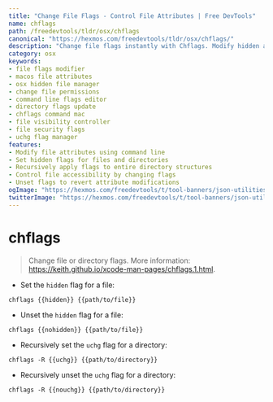 ```yaml
---
title: "Change File Flags - Control File Attributes | Free DevTools"
name: chflags
path: /freedevtools/tldr/osx/chflags
canonical: "https://hexmos.com/freedevtools/tldr/osx/chflags/"
description: "Change file flags instantly with Chflags. Modify hidden attributes and control file accessibility. Free online tool, no registration required."
category: osx
keywords:
- file flags modifier
- macos file attributes
- osx hidden file manager
- change file permissions
- command line flags editor
- directory flags update
- chflags command mac
- file visibility controller
- file security flags
- uchg flag manager
features:
- Modify file attributes using command line
- Set hidden flags for files and directories
- Recursively apply flags to entire directory structures
- Control file accessibility by changing flags
- Unset flags to revert attribute modifications
ogImage: "https://hexmos.com/freedevtools/t/tool-banners/json-utilities-banner.png"
twitterImage: "https://hexmos.com/freedevtools/t/tool-banners/json-utilities-banner.png"
---
```


# chflags

> Change file or directory flags.
> More information: <https://keith.github.io/xcode-man-pages/chflags.1.html>.

- Set the `hidden` flag for a file:

`chflags {{hidden}} {{path/to/file}}`

- Unset the `hidden` flag for a file:

`chflags {{nohidden}} {{path/to/file}}`

- Recursively set the `uchg` flag for a directory:

`chflags -R {{uchg}} {{path/to/directory}}`

- Recursively unset the `uchg` flag for a directory:

`chflags -R {{nouchg}} {{path/to/directory}}`
